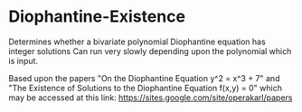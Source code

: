 # Diophantine-Existence
Determines whether a bivariate polynomial Diophantine equation has integer solutions
Can run very slowly depending upon the polynomial which is input. 

Based upon the papers "On the Diophantine Equation y^2 = x^3 + 7" and "The Existence of Solutions to the Diophantine Equation
f(x,y) = 0" which may be accessed at this link: https://sites.google.com/site/operakarl/papers
